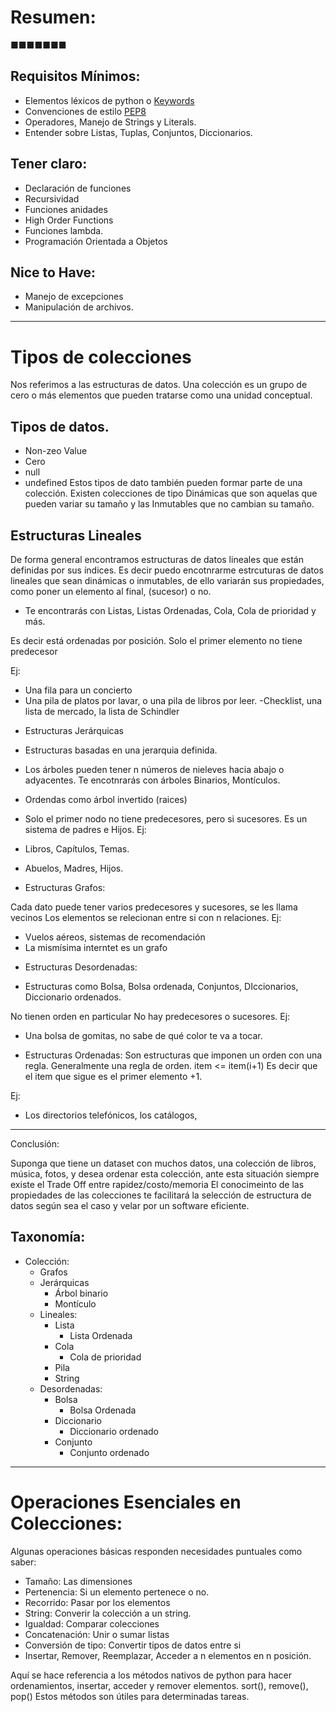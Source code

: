 # Resumen:
■■■■■■■


## Requisitos Mínimos:

- Elementos léxicos de python o [Keywords](https://realpython.com/python-keywords/)
- Convenciones de estilo [PEP8](https://www.python.org/dev/peps/pep-0008/)
- Operadores, Manejo de Strings y Literals.
- Entender sobre Listas, Tuplas, Conjuntos, Diccionarios.

## Tener claro:

- Declaración de funciones
- Recursividad
- Funciones anidades
- High Order Functions
- Funciones lambda.
- Programación Orientada a Objetos

## Nice to Have:

- Manejo de excepciones
- Manipulación de archivos.

---

# Tipos de colecciones
Nos referimos a las estructuras de datos. Una colección es un grupo de cero o más elementos que pueden tratarse como una unidad conceptual.

## Tipos de datos.

- Non-zeo Value
- Cero
- null
- undefined
Estos tipos de dato también pueden formar parte de una colección. Existen colecciones de tipo Dinámicas que son aquelas que pueden variar su tamaño y las Inmutables que no cambian su tamaño.

## Estructuras Lineales

De forma general encontramos estructuras de datos lineales que están definidas por sus índices. Es decir puedo encotnrarme estrcuturas de datos lineales que sean dinámicas o inmutables, de ello variarán sus propiedades, como poner un elemento al final, (sucesor) o no.

* Te encontrarás con Listas, Listas Ordenadas, Cola, Cola de prioridad y más.

Es decir está ordenadas por posición.
Solo el primer elemento no tiene predecesor

Ej:

- Una fila para un concierto
- Una pila de platos por lavar, o una pila de libros por leer.
-Checklist, una lista de mercado, la lista de Schindler

* Estructuras Jerárquicas

- Estructuras basadas en una jerarquia definida.
- Los árboles pueden tener n números de nieleves hacia abajo o adyacentes. Te encotnrarás con árboles Binarios, Montículos.

- Ordendas como árbol invertido (raices)
- Solo el primer nodo no tiene predecesores, pero si sucesores.
Es un sistema de padres e Hijos.
Ej:

- Libros, Capítulos, Temas.
- Abuelos, Madres, Hijos.
- Estructuras Grafos:

Cada dato puede tener varios predecesores y sucesores, se les llama vecinos
Los elementos se relecionan entre si con n relaciones.
Ej:

- Vuelos aéreos, sistemas de recomendación
- La mismísima interntet es un grafo

* Estructuras Desordenadas:
- Estructuras como Bolsa, Bolsa ordenada, Conjuntos, DIccionarios, Diccionario ordenados.

No tienen orden en particular
No hay predecesores o sucesores.
Ej:

- Una bolsa de gomitas, no sabe de qué color te va a tocar.

* Estructuras Ordenadas:
Son estructuras que imponen un orden con una regla. Generalmente una regla de orden.
item <= item(i+1) Es decir que el item que sigue es el primer elemento +1.

Ej:

- Los directorios telefónicos, los catálogos,

---

Conclusión:

Suponga que tiene un dataset con muchos datos, una colección de libros, música, fotos, y desea ordenar esta colección, ante esta situación siempre existe el Trade Off entre rapidez/costo/memoria El conocimeinto de las propiedades de las colecciones te facilitará la selección de estructura de datos según sea el caso y velar por un software eficiente.

## Taxonomía:

- Colección:
  - Grafos
  - Jerárquicas
    - Árbol binario
    - Montículo
  - Lineales:
    - Lista
      - Lista Ordenada
    - Cola
      - Cola de prioridad
    - Pila
    - String
  - Desordenadas:
    - Bolsa
      - Bolsa Ordenada
    - Diccionario
      - Diccionario ordenado
    - Conjunto
      - Conjunto ordenado
---

# Operaciones Esenciales en Colecciones:
Algunas operaciones básicas responden necesidades puntuales como saber:

- Tamaño: Las dimensiones
- Pertenencia: Si un elemento pertenece o no.
- Recorrido: Pasar por los elementos
- String: Converir la colección a un string.
- Igualdad: Comparar colecciones
- Concatenación: Unir o sumar listas
- Conversión de tipo: Convertir tipos de datos entre si
- Insertar, Remover, Reemplazar, Acceder a n elementos en n posición.

Aquí se hace referencia a los métodos nativos de python para hacer ordenamientos, insertar, acceder y remover elementos. sort(), remove(), pop() Estos métodos son útiles para determinadas tareas.
